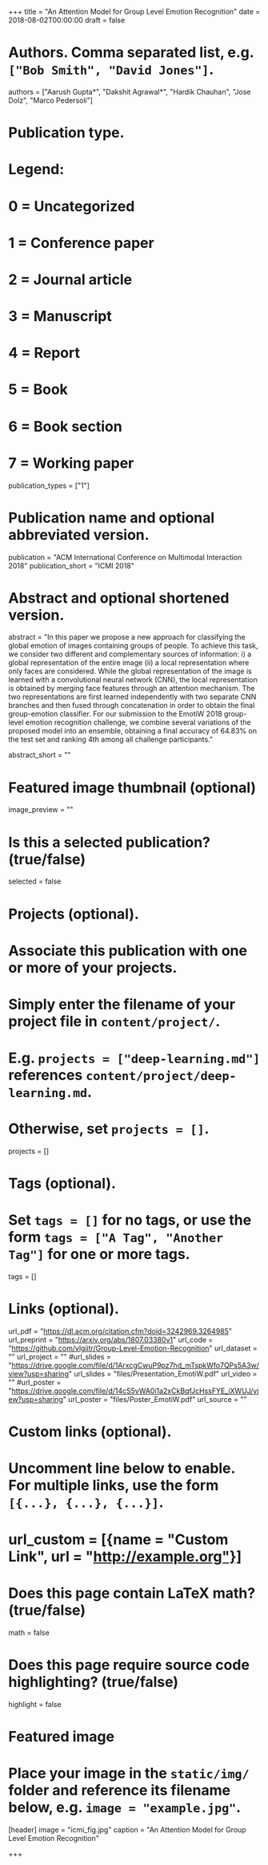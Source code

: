 +++
title = "An Attention Model for Group Level Emotion Recognition"
date = 2018-08-02T00:00:00
draft = false

# Authors. Comma separated list, e.g. `["Bob Smith", "David Jones"]`.
authors = ["Aarush Gupta*", "Dakshit Agrawal*", "Hardik Chauhan", "Jose Dolz", "Marco Pedersoli"]

# Publication type.
# Legend:
# 0 = Uncategorized
# 1 = Conference paper
# 2 = Journal article
# 3 = Manuscript
# 4 = Report
# 5 = Book
# 6 = Book section
# 7 = Working paper
publication_types = ["1"]

# Publication name and optional abbreviated version.
publication = "ACM International Conference on Multimodal Interaction 2018"
publication_short = "ICMI 2018"

# Abstract and optional shortened version.
abstract = "In this paper we propose a new approach for classifying the global emotion of images containing groups of people. To achieve this task, we consider two different and complementary sources of information: i) a global representation of the entire image (ii) a local representation where only faces are considered. While the global representation of the image is learned with a convolutional neural network (CNN), the local representation is obtained by merging face features through an attention mechanism. The two representations are first learned independently with two separate CNN branches and then fused through concatenation in order to obtain the final group-emotion classifier. For our submission to the EmotiW 2018 group-level emotion recognition challenge, we combine several variations of the proposed model into an ensemble, obtaining a final accuracy of 64.83% on the test set and ranking 4th among all challenge participants."

abstract_short = ""

# Featured image thumbnail (optional)
image_preview = ""

# Is this a selected publication? (true/false)
selected = false

# Projects (optional).
#   Associate this publication with one or more of your projects.
#   Simply enter the filename of your project file in `content/project/`.
#   E.g. `projects = ["deep-learning.md"]` references `content/project/deep-learning.md`.
#   Otherwise, set `projects = []`.
projects = []

# Tags (optional).
#   Set `tags = []` for no tags, or use the form `tags = ["A Tag", "Another Tag"]` for one or more tags.
tags = []

# Links (optional).
url_pdf = "https://dl.acm.org/citation.cfm?doid=3242969.3264985"
url_preprint = "https://arxiv.org/abs/1807.03380v1"
url_code = "https://github.com/vlgiitr/Group-Level-Emotion-Recognition"
url_dataset = ""
url_project = ""
#url_slides = "https://drive.google.com/file/d/1ArxcgCwuP9pz7hd_mTspkWfo7QPs5A3w/view?usp=sharing"
url_slides = "files/Presentation_EmotiW.pdf"
url_video = ""
#url_poster = "https://drive.google.com/file/d/14cS5vWA0i1a2xCkBqfJcHssFYE_iXWUJ/view?usp=sharing"
url_poster = "files/Poster_EmotiW.pdf"
url_source = ""

# Custom links (optional).
#   Uncomment line below to enable. For multiple links, use the form `[{...}, {...}, {...}]`.
# url_custom = [{name = "Custom Link", url = "http://example.org"}]

# Does this page contain LaTeX math? (true/false)
math = false

# Does this page require source code highlighting? (true/false)
highlight = false

# Featured image
# Place your image in the `static/img/` folder and reference its filename below, e.g. `image = "example.jpg"`.
[header]
image = "icmi_fig.jpg"
caption = "An Attention Model for Group Level Emotion Recognition"

+++